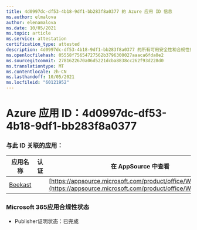```yaml
---
title: 4d0997dc-df53-4b18-9df1-bb283f8a0377 的 Azure 应用 ID 信息
ms.author: elmalova
author: elenamalova
ms.date: 10/05/2021
ms.topic: article
ms.service: attestation
certification_type: attested
description: 4d0997dc-df53-4b18-9df1-bb283f8a0377 的所有可用安全性和合规性信息。
ms.openlocfilehash: 05558f75654727562b3796300027aaaca6fda0e2
ms.sourcegitcommit: 2781622670a06d5221dcba8838cc262f93d228d0
ms.translationtype: MT
ms.contentlocale: zh-CN
ms.lasthandoff: 10/05/2021
ms.locfileid: "60121952"
---
```

# <a name="azure-app-id-4d0997dc-df53-4b18-9df1-bb283f8a0377"></a>Azure 应用 ID：4d0997dc-df53-4b18-9df1-bb283f8a0377


### <a name="apps-associated-with-this-id"></a>与此 ID 关联的应用：
| **应用名称** | **认证** | **在 AppSource 中查看** |
|--------------|---------------|-----------------------|
| [Beekast](https://docs.microsoft.com/microsoft-365-app-certification/forward/WA200001447) |  | [https://appsource.microsoft.com/product/office/WA200001447](https://appsource.microsoft.com/product/office/WA200001447) |

### <a name="microsoft-365-app-compliance-status"></a>Microsoft 365应用合规性状态
- Publisher证明状态：已完成
